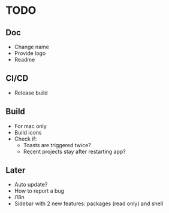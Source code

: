# TODO

## Doc

- Change name
- Provide logo
- Readme

## CI/CD

- Release build

## Build

- For mac only
- Build icons
- Check if:
  - Toasts are triggered twice?
  - Recent projects stay after restarting app?

## Later

- Auto update?
- How to report a bug
- i18n
- Sidebar with 2 new features: packages (read only) and shell
